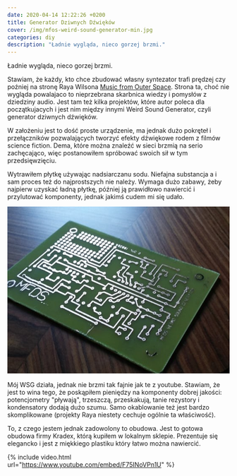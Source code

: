 ```yaml
---
date: 2020-04-14 12:22:26 +0200
title: Generator Dziwnych Dźwięków
cover: /img/mfos-weird-sound-generator-min.jpg
categories: diy
description: "Ładnie wygląda, nieco gorzej brzmi."
---
```


Ładnie wygląda, nieco gorzej brzmi.

<!--more-->

Stawiam, że każdy, kto chce zbudować własny syntezator trafi prędzej czy poźniej na stronę Raya Wilsona [Music from Outer Space](http://musicfromouterspace.com/). Strona ta, choć nie wygląda powalajaco to nieprzebrana skarbnica wiedzy i pomysłów z dziedziny audio. Jest tam też kilka projektów, które autor poleca dla początkujacych i jest nim między innymi Weird Sound Generator, czyli generator dziwnych dźwięków.

W założeniu jest to dość proste urządzenie, ma jednak dużo pokręteł i przełączników pozwalających tworzyć efekty dźwiękowe rodem z filmów science fiction. Dema, które można znaleźć w sieci brzmią na serio zachęcająco, więc postanowiłem spróbować swoich sił w tym przedsięwzięciu.

Wytrawiłem płytkę używając nadsiarczanu sodu. Niefajna substancja a i sam proces też do najprostszych nie należy. Wymaga dużo zabawy, żeby najpierw uzyskać ładną płytkę, później ją prawidłowo nawiercić i przylutować komponenty, jednak jakimś cudem mi się udało.

![weird sound generator pcb](/img/mfos-pcb.jpg)

Mój WSG działa, jednak nie brzmi tak fajnie jak te z youtube. Stawiam, że jest to wina tego, że poskąpiłem pieniędzy na komponenty dobrej jakości: potencjometry "pływają", trzeszczą, przeskakują, tanie rezystory i kondensatory dodają dużo szumu. Samo okablowanie też jest bardzo skomplikowane (projekty Raya niestety cechuje ogólnie ta właściwość).

To, z czego jestem jednak zadowolony to obudowa. Jest to gotowa obudowa firmy Kradex, którą kupiłem w lokalnym sklepie. Prezentuje się elegancko i jest z miękkiego plastiku który łatwo można nawiercić.

{% include video.html url="https://www.youtube.com/embed/F75INoVPn1U" %}

